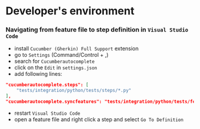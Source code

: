 # Developer's environment

### Navigating from feature file to step definition in `Visual Studio Code`

- install `Cucumber (Gherkin) Full Support` extension
- go to `Settings` (Command/Control + ,)
- search for `Cucumberautocomplete`
- click on the `Edit` in `settings.json`
- add following lines:

```json
"cucumberautocomplete.steps": [
    "tests/integration/python/tests/steps/*.py"
],
"cucumberautocomplete.syncfeatures": "tests/integration/python/tests/features/*/*feature",
```

- restart `Visual Studio Code`
- open a feature file and right click a step and select `Go To Definition`

